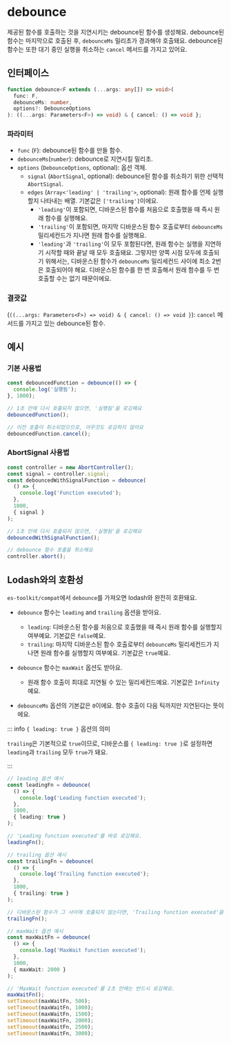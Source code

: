 # debounce

제공된 함수를 호출하는 것을 지연시키는 debounce된 함수를 생성해요.
debounce된 함수는 마지막으로 호출된 후, `debounceMs` 밀리초가 경과해야 호출돼요.
debounce된 함수는 또한 대기 중인 실행을 취소하는 `cancel` 메서드를 가지고 있어요.

## 인터페이스

```typescript
function debounce<F extends (...args: any[]) => void>(
  func: F,
  debounceMs: number,
  options?: DebounceOptions
): ((...args: Parameters<F>) => void) & { cancel: () => void };
```

### 파라미터

- `func` (`F`): debounce된 함수를 만들 함수.
- `debounceMs`(`number`): debounce로 지연시킬 밀리초.
- `options` (`DebounceOptions`, optional): 옵션 객체.
  - `signal` (`AbortSignal`, optional): debounce된 함수를 취소하기 위한 선택적 `AbortSignal`.
  - `edges` (`Array<'leading' | 'trailing'>`, optional): 원래 함수를 언제 실행할지 나타내는 배열. 기본값은 `['trailing']`이에요.
    - `'leading'`이 포함되면, 디바운스된 함수를 처음으로 호출했을 때 즉시 원래 함수를 실행해요.
    - `'trailing'`이 포함되면, 마지막 디바운스된 함수 호출로부터 `debounceMs` 밀리세컨드가 지나면 원래 함수를 실행해요.
    - `'leading'`과 `'trailing'`이 모두 포함된다면, 원래 함수는 실행을 지연하기 시작할 때와 끝날 때 모두 호출돼요. 그렇지만 양쪽 시점 모두에 호출되기 위해서는, 디바운스된 함수가 `debounceMs` 밀리세컨드 사이에 최소 2번은 호출되어야 해요. 디바운스된 함수를 한 번 호출해서 원래 함수를 두 번 호출할 수는 없기 때문이에요.

### 결괏값

(`((...args: Parameters<F>) => void) & { cancel: () => void }`): `cancel` 메서드를 가지고 있는 debounce된 함수.

## 예시

### 기본 사용법

```typescript
const debouncedFunction = debounce(() => {
  console.log('실행됨');
}, 1000);

// 1초 안에 다시 호출되지 않으면, '실행됨'을 로깅해요
debouncedFunction();

// 이전 호출이 취소되었으므로, 아무것도 로깅하지 않아요
debouncedFunction.cancel();
```

### AbortSignal 사용법

```typescript
const controller = new AbortController();
const signal = controller.signal;
const debouncedWithSignalFunction = debounce(
  () => {
    console.log('Function executed');
  },
  1000,
  { signal }
);

// 1초 안에 다시 호출되지 않으면, '실행됨'을 로깅해요
debouncedWithSignalFunction();

// debounce 함수 호출을 취소해요
controller.abort();
```

## Lodash와의 호환성

`es-toolkit/compat`에서 `debounce`를 가져오면 lodash와 완전히 호환돼요.

- `debounce` 함수는 `leading` and `trailing` 옵션을 받아요.

  - `leading`: 디바운스된 함수를 처음으로 호출했을 때 즉시 원래 함수를 실행할지 여부예요. 기본값은 `false`예요.
  - `trailing`: 마지막 디바운스된 함수 호출로부터 `debounceMs` 밀리세컨드가 지나면 원래 함수를 실행할지 여부예요. 기본값은 `true`예요.

- `debounce` 함수는 `maxWait` 옵션도 받아요.

  - 원래 함수 호출이 최대로 지연될 수 있는 밀리세컨드예요. 기본값은 `Infinity`예요.

- `debounceMs` 옵션의 기본값은 `0`이에요. 함수 호출이 다음 틱까지만 지연된다는 뜻이에요.

::: info `{ leading: true }` 옵션의 의미

`trailing`은 기본적으로 `true`이므로, 디바운스를 `{ leading: true }`로 설정하면 `leading`과 `trailing` 모두 `true`가 돼요.

:::

```typescript
// leading 옵션 예시
const leadingFn = debounce(
  () => {
    console.log('Leading function executed');
  },
  1000,
  { leading: true }
);

// 'Leading function executed'를 바로 로깅해요.
leadingFn();

// trailing 옵션 예시
const trailingFn = debounce(
  () => {
    console.log('Trailing function executed');
  },
  1000,
  { trailing: true }
);

// 디바운스된 함수가 그 사이에 호출되지 않는다면, 'Trailing function executed'을 1초 뒤에 로깅해요.
trailingFn();

// maxWait 옵션 예시
const maxWaitFn = debounce(
  () => {
    console.log('MaxWait function executed');
  },
  1000,
  { maxWait: 2000 }
);

// 'MaxWait function executed'를 2초 안에는 반드시 로깅해요.
maxWaitFn();
setTimeout(maxWaitFn, 500);
setTimeout(maxWaitFn, 1000);
setTimeout(maxWaitFn, 1500);
setTimeout(maxWaitFn, 2000);
setTimeout(maxWaitFn, 2500);
setTimeout(maxWaitFn, 3000);
```

